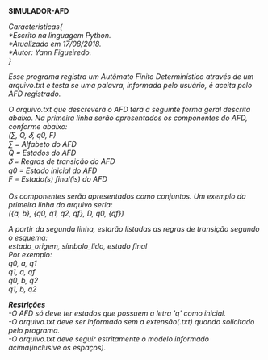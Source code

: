 <head>
  <link rel="stylesheet" href="estilo.css"/>
</head>
<body>
<b>SIMULADOR-AFD</b>

<i>Características{</i><br/>
                <i>*Escrito na linguagem Python.</i><br/>
                <i>*Atualizado em 17/08/2018.</i><br/>
                <i>*Autor: Yann Figueiredo.</i><br/>
                <i>}</i><br/>

<i>Esse programa registra um Autômato Finito Determinístico através de um arquivo.txt e testa se uma palavra, informada pelo usuário, é aceita pelo AFD registrado.</i>

<i>O arquivo.txt que descreverá o AFD terá a seguinte forma geral descrita abaixo. Na primeira linha serão apresentados os componentes do AFD, conforme abaixo:</i><br/>
<i>(∑︀, Q, 𝛿, q0, F)</i><br/>
<i>∑︀ = Alfabeto do AFD</i><br/>
<i>Q = Estados do AFD</i><br/>
<i>𝛿 = Regras de transição do AFD</i><br/>
<i>q0 = Estado inicial do AFD</i><br/>
<i>F = Estado(s) final(is) do AFD</i><br/>
<br/>
<i>Os componentes serão apresentados como conjuntos. Um exemplo da primeira linha do
arquivo seria:</i><br/>
<i>({a, b}, {q0, q1, q2, qf}, D, q0, {qf})</i><br/>

<i>A partir da segunda linha, estarão listadas as regras de transição segundo o esquema:</i><br/>
<i>estado_origem, símbolo_lido, estado final</i><br/>
<i>Por exemplo:</i><br/>
<i>q0, a, q1</i><br/>
<i>q1, a, qf</i><br/>
<i>q0, b, q2</i><br/>
<i>q1, b, q2</i><br/>

<i>***Restrições***</i><br/>
<i>-O AFD só deve ter estados que possuem a letra 'q' como inicial.<br/>
-O arquivo.txt deve ser informado sem a extensão(.txt) quando solicitado pelo programa.<br/>
-O arquivo.txt deve seguir estritamente o modelo informado acima(inclusive os espaços).</i>
</body>
